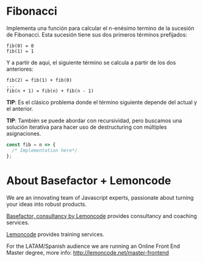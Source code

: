 # Fibonacci

Implementa una función para calcular el n-enésimo termino de la sucesión de Fibonacci. Esta sucesión tiene sus dos primeros términos prefijados:

```
fib(0) = 0
fib(1) = 1
```

Y a partir de aqui, el siguiente término se calcula a partir de los dos anteriores:

```
fib(2) = fib(1) + fib(0)
...
fib(n + 1) = fib(n) + fib(n - 1)
```

**TIP**: Es el clásico problema donde el término siguiente depende del actual y el anterior.

**TIP**: También se puede abordar con recursividad, pero buscamos una solución iterativa para hacer uso de destructuring con múltiples asignaciones.

```javascript
const fib = n => {
  /* Implementation here*/
};
```

# About Basefactor + Lemoncode

We are an innovating team of Javascript experts, passionate about turning your ideas into robust products.

[Basefactor, consultancy by Lemoncode](http://www.basefactor.com) provides consultancy and coaching services.

[Lemoncode](http://lemoncode.net/services/en/#en-home) provides training services.

For the LATAM/Spanish audience we are running an Online Front End Master degree, more info: http://lemoncode.net/master-frontend
